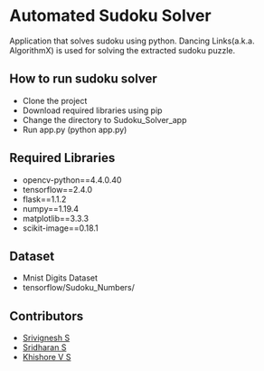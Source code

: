 # Automated Sudoku Solver 

Application that solves sudoku using python. Dancing Links(a.k.a. AlgorithmX) is used for solving the extracted sudoku puzzle.
## How to run sudoku solver
* Clone the project
* Download required libraries using pip
* Change the directory to Sudoku_Solver_app
* Run app.py (python app.py)

## Required Libraries

 - opencv-python==4.4.0.40
 - tensorflow==2.4.0 
 - flask==1.1.2 
 - numpy==1.19.4
 - matplotlib==3.3.3
 - scikit-image==0.18.1

## Dataset
* Mnist Digits Dataset 
* tensorflow/Sudoku_Numbers/

## Contributors

 - [Srivignesh S](https://github.com/sri28vignesh)
 - [Sridharan S](https://github.com/sridharan2401)
 - [Khishore V S](https://github.com/khishore91)

